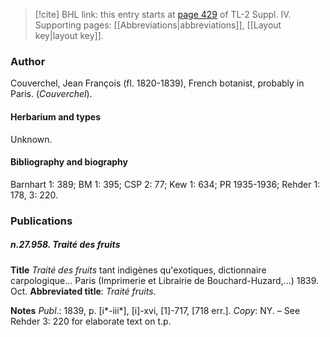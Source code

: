 > [!cite] BHL link: this entry starts at [page 429](https://www.biodiversitylibrary.org/item/103860#page/439/mode/1up) of TL-2 Suppl. IV.
> Supporting pages: [[Abbreviations|abbreviations]], [[Layout key|layout key]].

### Author

Couverchel, Jean François (fl. 1820-1839), French botanist, probably in Paris. (*Couverchel*).

#### Herbarium and types

Unknown.

#### Bibliography and biography

Barnhart 1: 389; BM 1: 395; CSP 2: 77; Kew 1: 634; PR 1935-1936; Rehder 1: 178, 3: 220.

### Publications

##### n.27.958. Traité des fruits

**Title**
*Traité des fruits* tant indigènes qu'exotiques, dictionnaire carpologique... Paris (Imprimerie et Librairie de Bouchard-Huzard,...) 1839. Oct.
**Abbreviated title**: *Traité fruits*.

**Notes**
*Publ*.: 1839, p. \[i\*-iii\*\], \[i\]-xvi, \[1\]-717, \[718 err.\]. *Copy*: NY. – See Rehder 3: 220 for elaborate text on t.p.

